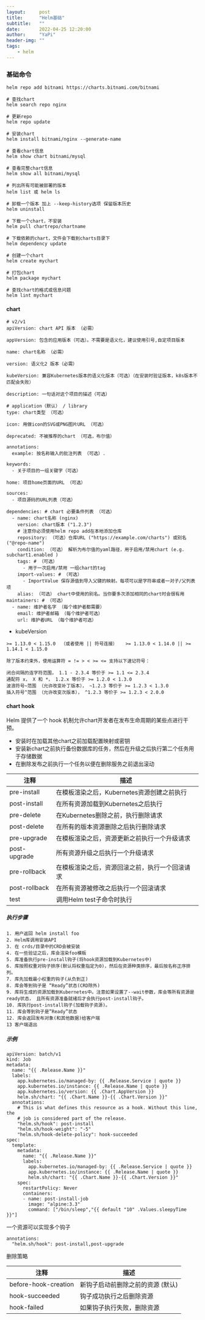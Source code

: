 ```yaml
---
layout:     post
title:      "Helm基础"
subtitle:   ""
date:       2022-04-25 12:20:00
author:     "YaPi"
header-img: ""
tags:
    - helm
---
```


### 基础命令
```
helm repo add bitnami https://charts.bitnami.com/bitnami

# 查找chart
helm search repo nginx

# 更新repo
helm repo update

# 安装chart
helm install bitnami/nginx --generate-name

# 查看chart信息
helm show chart bitnami/mysql 

# 查看完整chart信息
helm show all bitnami/mysql 

# 列出所有可能被部署的版本
helm list 或 helm ls  

# 卸载一个版本 加上 --keep-history选项 保留版本历史
helm uninstall 

# 下载一个chart，不安装
helm pull chartrepo/chartname	

# 下载依赖的chart，文件会下载到charts目录下
helm dependency update

# 创建一个chart
helm create mychart

# 打包chart
helm package mychart

# 查找chart的格式或信息问题
helm lint mychart
```

#### chart

```
# v2/v1
apiVersion: chart API 版本 （必需）

appVersion: 包含的应用版本（可选）。不需要是语义化，建议使用引号,自定项目版本

name: chart名称 （必需）

version: 语义化2 版本（必需）

kubeVersion: 兼容Kubernetes版本的语义化版本（可选）（在安装时验证版本，k8s版本不匹配会失败）

description: 一句话对这个项目的描述（可选）

# application（默认） / library
type: chart类型 （可选）

icon: 用做icon的SVG或PNG图片URL （可选）

deprecated: 不被推荐的chart （可选，布尔值）

annotations:
  example: 按名称输入的批注列表 （可选）.
  
keywords:
  - 关于项目的一组关键字（可选）
  
home: 项目home页面的URL （可选）

sources:
  - 项目源码的URL列表（可选）
  
dependencies: # chart 必要条件列表 （可选）
  - name: chart名称 (nginx)
    version: chart版本 ("1.2.3")
    # 注意你必须使用helm repo add在本地添加仓库
    repository: （可选）仓库URL ("https://example.com/charts") 或别名 ("@repo-name")
    condition: （可选） 解析为布尔值的yaml路径，用于启用/禁用chart (e.g. subchart1.enabled )
    tags: # （可选）
      - 用于一次启用/禁用 一组chart的tag
    import-values: # （可选）
      - ImportValue 保存源值到导入父键的映射。每项可以是字符串或者一对子/父列表项
    alias: （可选） chart中使用的别名。当你要多次添加相同的chart时会很有用
maintainers: # （可选）
  - name: 维护者名字 （每个维护者都需要）
    email: 维护者邮箱 （每个维护者可选）
    url: 维护者URL （每个维护者可选）
```

- kubeVersion

```
>= 1.13.0 < 1.15.0  （或者使用 || 符号连接）   >= 1.13.0 < 1.14.0 || >= 1.14.1 < 1.15.0

除了版本约束外，使用运算符 = != > < >= <= 支持以下速记符号：

闭合间隔的连字符范围， 1.1 - 2.3.4 等价于 >= 1.1 <= 2.3.4
通配符 x， X 和 *， 1.2.x 等价于 >= 1.2.0 < 1.3.0
波浪符号~范围 （允许改变补丁版本）， ~1.2.3 等价于 >= 1.2.3 < 1.3.0
插入符号^范围 （允许改变次版本）， ^1.2.3 等价于 >= 1.2.3 < 2.0.0
```

#### chart hook
Helm 提供了一个 hook 机制允许chart开发者在发布生命周期的某些点进行干预。

- 安装时在加载其他chart之前加载配置映射或密钥
- 安装新chart之前执行备份数据库的任务，然后在升级之后执行第二个任务用于存储数据
- 在删除发布之前执行一个任务以便在删除服务之前退出滚动

注释 | 描述
--- | ---
pre-install | 在模板渲染之后，Kubernetes资源创建之前执行
post-install | 在所有资源加载到Kubernetes之后执行
pre-delete	| 在Kubernetes删除之前，执行删除请求
post-delete	| 在所有的版本资源删除之后执行删除请求
pre-upgrade	 | 在模板渲染之后，资源更新之前执行一个升级请求
post-upgrade | 所有资源升级之后执行一个升级请求
pre-rollback | 在模板渲染之后，资源回滚之前，执行一个回滚请求
post-rollback | 在所有资源被修改之后执行一个回滚请求
test | 调用Helm test子命令时执行


##### 执行步骤

```
1. 用户返回 helm install foo
2. Helm库调用安装API
3. 在 crds/目录中的CRD会被安装
4. 在一些验证之后，库会渲染foo模板
5. 库准备执行pre-install钩子(将hook资源加载到Kubernetes中)
6. 库按照权重对钩子排序(默认将权重指定为0)，然后在资源种类排序，最后按名称正序排列。
7. 库先加载最小权重的钩子(从负到正)
8. 库会等到钩子是 “Ready”状态(CRD除外)
9. 库将生成的资源加载到Kubernetes中。注意如果设置了--wait参数，库会等所有资源是ready状态， 且所有资源准备就绪后才会执行post-install钩子。
10. 库执行post-install钩子(加载钩子资源)。
11. 库会等到钩子是”Ready”状态
12. 库会返回发布对象(和其他数据)给客户端
13 客户端退出
```

##### 示例

```
apiVersion: batch/v1
kind: Job
metadata:
  name: "{{ .Release.Name }}"
  labels:
    app.kubernetes.io/managed-by: {{ .Release.Service | quote }}
    app.kubernetes.io/instance: {{ .Release.Name | quote }}
    app.kubernetes.io/version: {{ .Chart.AppVersion }}
    helm.sh/chart: "{{ .Chart.Name }}-{{ .Chart.Version }}"
  annotations:
    # This is what defines this resource as a hook. Without this line, the
    # job is considered part of the release.
    "helm.sh/hook": post-install
    "helm.sh/hook-weight": "-5"
    "helm.sh/hook-delete-policy": hook-succeeded
spec:
  template:
    metadata:
      name: "{{ .Release.Name }}"
      labels:
        app.kubernetes.io/managed-by: {{ .Release.Service | quote }}
        app.kubernetes.io/instance: {{ .Release.Name | quote }}
        helm.sh/chart: "{{ .Chart.Name }}-{{ .Chart.Version }}"
    spec:
      restartPolicy: Never
      containers:
      - name: post-install-job
        image: "alpine:3.3"
        command: ["/bin/sleep","{{ default "10" .Values.sleepyTime }}"]
```

一个资源可以实现多个钩子

```
annotations:
  "helm.sh/hook": post-install,post-upgrade
```

删除策略

注释 | 描述
--- | ---
before-hook-creation	| 新钩子启动前删除之前的资源 (默认)
hook-succeeded	 | 钩子成功执行之后删除资源
hook-failed	| 如果钩子执行失败，删除资源